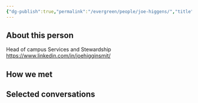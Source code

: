 ```yaml
---
{"dg-publish":true,"permalink":"/evergreen/people/joe-higgens/","title":"Vice President for Campus Services and Stewardship","tags":["people"]}
---
```


## About this person
Head of campus Services and Stewardship
https://www.linkedin.com/in/joehigginsmit/

## How we met


## Selected conversations
